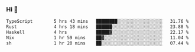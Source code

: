 ### Hi 👋

<!--START_SECTION:waka-->

```txt
TypeScript        5 hrs 43 mins   ████████░░░░░░░░░░░░░░░░░   31.76 %
Rust              4 hrs 18 mins   ██████░░░░░░░░░░░░░░░░░░░   23.88 %
Haskell           4 hrs           █████▓░░░░░░░░░░░░░░░░░░░   22.17 %
Nix               1 hr 59 mins    ██▓░░░░░░░░░░░░░░░░░░░░░░   11.04 %
sh                1 hr 20 mins    ██░░░░░░░░░░░░░░░░░░░░░░░   07.44 %
```

<!--END_SECTION:waka-->
